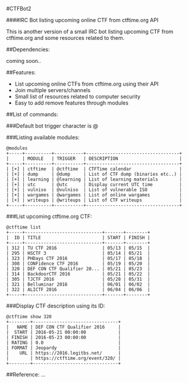 #CTFBot2
 
####IRC Bot listing upcoming online CTF from ctftime.org API

This is another version of a small IRC bot listing upcoming CTF from ctftime.org and some resources related to them.

##Dependencies:

coming soon..

##Features:

* List upcoming online CTFs from ctftime.org using their API
* Join multiple servers/channels
* Small list of resources related to computer security
* Easy to add remove features through modules

##List of commands:

###Default bot trigger character is @

###Listing available modules:
```
@modules                                                          
+-----+----------+-----------+-----------------------------------+
|     | MODULE   | TRIGGER   | DESCRIPTION                       |
+-----+----------+-----------+-----------------------------------+
| [+] | ctftime  | @ctftime  | CTFTime calendar                  |
| [+] | dump     | @dump     | List of CTF dump (binaries etc..) |
| [+] | learning | @learning | List of learning materials        |
| [+] | utc      | @utc      | Display current UTC time          |
| [+] | vulniso  | @vulniso  | List of vulnerable ISO            |
| [+] | wargames | @wargames | List of online wargames           |
| [+] | writeups | @writeups | List of CTF writeups              |
+-----+----------+-----------+-----------------------------------+
```

###List upcoming ctftime.org CTF:
```
@ctftime list
+-----+-----------------------------+-------+--------+ 
|  ID | TITLE                       | START | FINISH | 
+-----+-----------------------------+-------+--------+ 
| 312 | TU CTF 2016                 | 05/13 | 05/15  | 
| 295 | HSCTF 3                     | 05/14 | 05/21  | 
| 323 | PHDays CTF 2016             | 05/17 | 05/18  | 
| 308 | CONFidence CTF 2016         | 05/19 | 05/20  | 
| 320 | DEF CON CTF Qualifier 20... | 05/21 | 05/23  | 
| 314 | BackdoorCTF 2016            | 05/21 | 05/22  | 
| 305 | TJCTF 2016                  | 05/28 | 05/31  | 
| 321 | Belluminar 2016             | 06/01 | 06/02  | 
| 322 | ALICTF 2016                 | 06/04 | 06/06  | 
+-----+-----------------------------+-------+--------+ 
```

###Display CTF description using its ID:
```
@ctftime show 320
+--------+--------------------------------+
|   NAME | DEF CON CTF Qualifier 2016     |
|  START | 2016-05-21 00:00:00            |
| FINISH | 2016-05-23 00:00:00            |
| RATING | 0.0                            |
| FORMAT | Jeopardy                       |
|    URL | https://2016.legitbs.net/      |
|        | https://ctftime.org/event/320/ |
+--------+--------------------------------+
```

##Reference:
...
